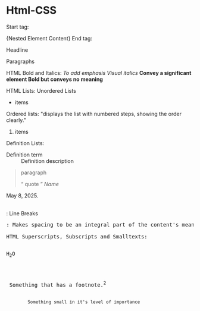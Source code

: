 # Html-CSS
Start tag: <p> {Nested Element Content} End tag: </p>
<article>
      <h> Headline </h>
      <p> Paragraphs </p>
<article/>

  HTML Bold and Italics:
  <em> To add emphasis </em>
  <i> Visual italics </i>
  <strong> Convey a significant element </strong>
  <b> Bold but conveys no meaning </b>

HTML Lists: Unordered Lists
<ul>
   <li> items </li>
</ul>
Ordered lists: "displays the list with numbered steps, showing the order clearly."
<ol>
  <li>items</li>
</ol>  
Definition Lists:
<dl>
  <dt> Definition term </dt>
  <dd> Definition description </dd>
</dl>

<blockquote>
      <p> paragraph </p>
      <q> quote </q>
      <cite> Name </cite>
      <ul></ul>
</blockquote>
<time datetime="2025-05-08">May 8, 2025</time>.

<br>: Line Breaks
<pre>: Makes spacing to be an integral part of the content's meaning. 

HTML Superscripts, Subscripts and Smalltexts:
      <p>H<sub>2</sub>O</P>
      <P> Something that has a footnote.<sup>2</sup></P>
      <small> Something small in it's level of importance </small>



      
